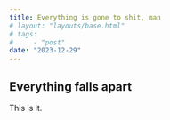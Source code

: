 ```yaml
---
title: Everything is gone to shit, man
# layout: "layouts/base.html"
# tags:
#     - "post"
date: "2023-12-29"
---
```


## Everything falls apart

This is it.
